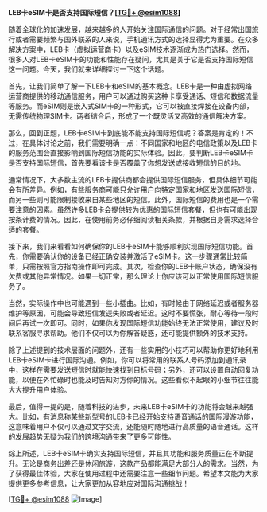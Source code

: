 **LEB卡eSIM卡是否支持国际短信？[[TG💪+ @esim1088](https://t.me/s/esim1088)]**

随着全球化的加速发展，越来越多的人开始关注国际通信的问题。对于经常出国旅行或者需要频繁与国外联系的人来说，手机通讯方式的选择显得尤为重要。在众多解决方案中，LEB卡（虚拟运营商卡）以及eSIM技术逐渐成为热门选择。然而，很多人对LEB卡eSIM卡的功能和性能存在疑问，尤其是关于它是否支持国际短信这一问题。今天，我们就来详细探讨一下这个话题。

首先，让我们简单了解一下LEB卡和eSIM的基本概念。LEB卡是一种由虚拟网络运营商提供的移动通信服务，用户可以通过购买这种卡享受通话、短信和数据流量等服务。而eSIM则是嵌入式SIM卡的一种形式，它可以被直接焊接在设备内部，无需传统物理SIM卡。两者结合后，形成了一个既灵活又高效的通信解决方案。

那么，回到正题，LEB卡eSIM卡到底能不能支持国际短信呢？答案是肯定的！不过，在具体讨论之前，我们需要明确一点：不同国家和地区的电信政策以及LEB卡的服务范围会直接影响到国际短信功能的实际体验。因此，要判断LEB卡eSIM卡是否支持国际短信，首先要看该卡是否覆盖了你想发送或接收短信的目的地。

通常情况下，大多数主流的LEB卡提供商都会提供国际短信服务，但具体细节可能会有所差异。例如，有些服务商可能只允许用户向特定国家和地区发送国际短信，而另一些则可能限制接收来自某些地区的短信。此外，国际短信的费用也是一个需要注意的因素。虽然许多LEB卡会提供较为优惠的国际短信套餐，但也有可能出现按条计费的情况。因此，在使用前务必仔细阅读相关条款，并根据自身需求选择合适的套餐。

接下来，我们来看看如何确保你的LEB卡eSIM卡能够顺利实现国际短信功能。首先，你需要确认你的设备已经正确安装并激活了eSIM卡。这一步骤通常比较简单，只需按照官方指南操作即可完成。其次，检查你的LEB卡账户状态，确保没有欠费或其他异常情况。如果一切正常，那么理论上你应该可以正常使用国际短信服务了。

当然，实际操作中也可能遇到一些小插曲。比如，有时候由于网络延迟或者服务器维护等原因，可能会导致短信发送失败或者延迟。这时不要慌张，耐心等待一段时间后再试一次即可。同时，如果你发现国际短信功能始终无法正常使用，建议及时联系客服寻求帮助。他们不仅可以为你解答疑惑，还可能提供额外的技术支持。

除了上述提到的技术层面的问题外，还有一些实用的小技巧可以帮助你更好地利用LEB卡eSIM卡进行国际沟通。例如，你可以将常用的联系人号码添加到通讯录中，这样在需要发送短信时就能快速找到目标号码；另外，还可以设置自动回复功能，以便在外忙碌时也能及时告知对方你的情况。这些看似不起眼的小细节往往能大大提升用户体验。

最后，值得一提的是，随着科技的进步，未来LEB卡eSIM卡的功能将会越来越强大。比如，有消息称某些新型号的LEB卡已经开始支持语音通话的国际漫游功能，这意味着用户不仅可以通过文字交流，还能随时随地进行高质量的语音通话。这样的发展趋势无疑为我们的跨境沟通带来了更多可能性。

综上所述，LEB卡eSIM卡确实支持国际短信，并且其功能和服务质量正在不断提升。无论是商务出差还是休闲旅游，这款产品都能满足大部分人的需求。当然，为了获得最佳体验，大家在使用过程中还需要注意一些细节问题。希望本文能为大家提供更多参考信息，让大家更加从容地应对国际沟通挑战！

[[TG💪+ @esim1088](https://t.me/s/esim1088) ![Image](https://i.postimg.cc/4NQfJmqS/Snipaste-2025-05-13-00-14-12.png)]